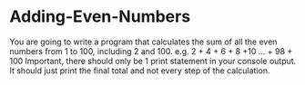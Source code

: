 # Adding-Even-Numbers
You are going to write a program that calculates the sum of all the even numbers from 1 to 100, including 2 and 100.  e.g. 2 + 4 + 6 + 8 +10 ... + 98 + 100  Important, there should only be 1 print statement in your console output. It should just print the final total and not every step of the calculation.
